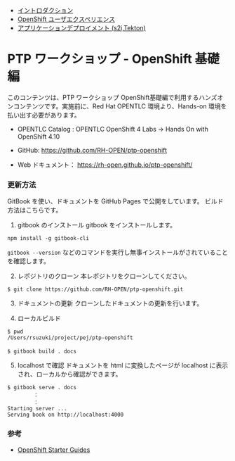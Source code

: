 * [イントロダクション](README.md)
* [OpenShift ユーザエクスペリエンス](modules/03_OpenShift_User_Experience/chap-3.md)
* [アプリケーションデプロイメント (s2i,Tekton)](modules/04_Application_Deployment/chap-4.md)

# PTP ワークショップ - OpenShift 基礎編

このコンテンツは、PTP ワークショップ OpenShift基礎編で利用するハンズオンコンテンツです。実施前に、Red Hat OPENTLC 環境より、Hands-on 環境を払い出す必要があります。

- OPENTLC Catalog : OPENTLC OpenShift 4 Labs -> Hands On with OpenShift 4.10

- GitHub: https://github.com/RH-OPEN/ptp-openshift
- Web ドキュメント： https://rh-open.github.io/ptp-openshift/

### 更新方法
GitBook を使い、ドキュメントを GitHub Pages で公開をしています。
ビルド方法はこちらです。

1. gitbook のインストール
gitbook をインストールします。
```
npm install -g gitbook-cli
```
`gitbook --version` などのコマンドを実行し無事インストールがされていることを確認します。

2. レポジトリのクローン
本レポジトリをクローンしてください。
```
$ git clone https://github.com/RH-OPEN/ptp-openshift.git
```

3. ドキュメントの更新
クローンしたドキュメントの更新を行います。

4. ローカルビルド
```
$ pwd
/Users/rsuzuki/project/pej/ptp-openshift
　
$ gitbook build . docs
```


5. localhost で確認
ドキュメントを html に変換したページが localhost に表示され、ローカルから確認ができます。
```
$ gitbook serve . docs
　　　　　：
　　　　　：
Starting server ...
Serving book on http://localhost:4000
```

### 参考
- [OpenShift Starter Guides](https://redhat-scholars.github.io/openshift-starter-guides/rhs-openshift-starter-guides/4.9/index.html)

